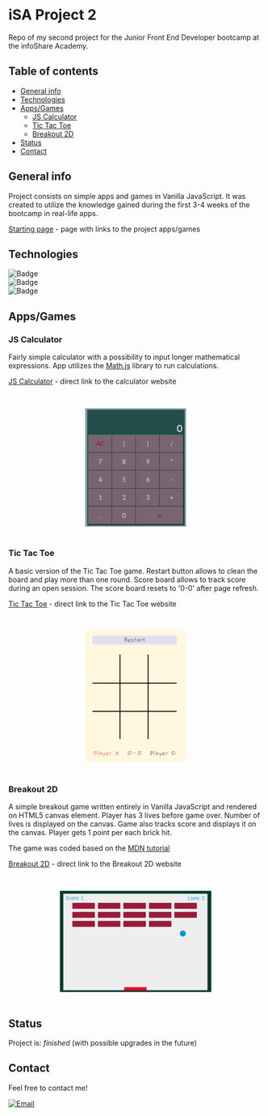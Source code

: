 # iSA Project 2

Repo of my second project for the Junior Front End Developer bootcamp at the infoShare Academy.

## Table of contents
* [General info](#general-info)
* [Technologies](#technologies)
* [Apps/Games](#apps/games)
  * [JS Calculator](#js-calculator)
  * [Tic Tac Toe](#tic-tac-toe)
  * [Breakout 2D](#breakout-2d)
* [Status](#status)
* [Contact](#contact)

## General info
Project consists on simple apps and games in Vanilla JavaScript. It was created to utilize the knowledge gained during the first 3-4 weeks of the bootcamp in real-life apps.

[Starting page](https://pachulski.github.io/jfddr1-project-2/) - page with links to the project apps/games

## Technologies
![Badge](https://img.shields.io/badge/Markup_Language-HTML5-red?logo=HTML5) \
![Badge](https://img.shields.io/badge/Style_Sheet_Language-CSS3-blue?logo=CSS3&logoColor=blue) \
![Badge](https://img.shields.io/badge/Languages-JavaScript-yellow?logo=JavaScript)

## Apps/Games

### JS Calculator
Fairly simple calculator with a possibility to input longer mathematical expressions. App utilizes the [Math.js](https://mathjs.org/) library to run calculations.

[JS Calculator](https://pachulski.github.io/jfddr1-project-2/src/js-calculator/index.html) - direct link to the calculator website

<br><div style="text-align:center"><img src="img/js-calc.png" alt="screenshot of calculator" width="200"/></div><br>

### Tic Tac Toe
A basic version of the Tic Tac Toe game. Restart button allows to clean the board and play more than one round. Score board allows to track score during an open session. The score board resets to '0-0' after page refresh.

[Tic Tac Toe](https://pachulski.github.io/jfddr1-project-2/src/tic-tac-toe/index.html) - direct link to the Tic Tac Toe website

<br><div style="text-align:center"><img src="img/tic-tac-toe.png" alt="screenshot of tic tac toe" width="200"/></div><br>

### Breakout 2D
A simple breakout game written entirely in Vanilla JavaScript and rendered on HTML5 canvas element. Player has 3 lives before game over. Number of lives is displayed on the canvas. Game also tracks score and displays it on the canvas. Player gets 1 point per each brick hit.

The game was coded based on the [MDN tutorial](https://developer.mozilla.org/pl/docs/Games/Tutorials/2D_Breakout_game_pure_JavaScript)

[Breakout 2D](https://pachulski.github.io/jfddr1-project-2/src/breakout-2d/index.html) - direct link to the Breakout 2D website

<br><div style="text-align:center"><img src="img/breakout-2d.png" alt="screenshot of breakout 2d" width="300"/></div><br>

## Status
Project is: _finished_ (with possible upgrades in the future)

## Contact
Feel free to contact me!

<a href="mailto:radoslaw.pachulski@gmail.com"><img alt="Email" src="https://img.shields.io/badge/Email-radoslaw.pachulski@gmail.com-blue?logo=gmail"></a>
</p>
